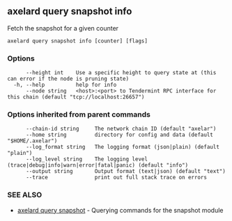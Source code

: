 ## axelard query snapshot info

Fetch the snapshot for a given counter

```
axelard query snapshot info [counter] [flags]
```

### Options

```
      --height int    Use a specific height to query state at (this can error if the node is pruning state)
  -h, --help          help for info
      --node string   <host>:<port> to Tendermint RPC interface for this chain (default "tcp://localhost:26657")
```

### Options inherited from parent commands

```
      --chain-id string     The network chain ID (default "axelar")
      --home string         directory for config and data (default "$HOME/.axelar")
      --log_format string   The logging format (json|plain) (default "plain")
      --log_level string    The logging level (trace|debug|info|warn|error|fatal|panic) (default "info")
      --output string       Output format (text|json) (default "text")
      --trace               print out full stack trace on errors
```

### SEE ALSO

- [axelard query snapshot](axelard_query_snapshot.md)	 - Querying commands for the snapshot module
